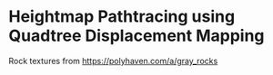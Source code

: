 # Heightmap Pathtracing using Quadtree Displacement Mapping


Rock textures from https://polyhaven.com/a/gray_rocks